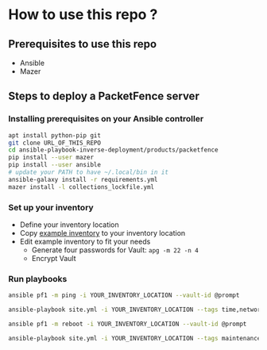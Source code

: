 # How to use this repo ? #

## Prerequisites to use this repo ##

- Ansible
- Mazer

## Steps to deploy a PacketFence server ##

### Installing prerequisites on your Ansible controller ###

```bash
apt install python-pip git
git clone URL_OF_THIS_REPO
cd ansible-playbook-inverse-deployment/products/packetfence
pip install --user mazer
pip install --user ansible
# update your PATH to have ~/.local/bin in it
ansible-galaxy install -r requirements.yml
mazer install -l collections_lockfile.yml
```

### Set up your inventory ###

- Define your inventory location
- Copy [example inventory](inventory) to your inventory location 
- Edit example inventory to fit your needs
  - Generate four passwords for Vault: `apg -m 22 -n 4`
  - Encrypt Vault

### Run playbooks ###

```bash
ansible pf1 -m ping -i YOUR_INVENTORY_LOCATION --vault-id @prompt

ansible-playbook site.yml -i YOUR_INVENTORY_LOCATION --tags time,network,install,postconfig --vault-id @prompt

ansible pf1 -m reboot -i YOUR_INVENTORY_LOCATION --vault-id @prompt

ansible-playbook site.yml -i YOUR_INVENTORY_LOCATION --tags maintenance --vault-id @prompt
```
